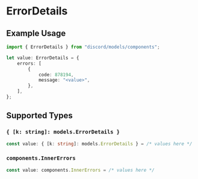 # ErrorDetails

## Example Usage

```typescript
import { ErrorDetails } from "discord/models/components";

let value: ErrorDetails = {
    errors: [
        {
            code: 878194,
            message: "<value>",
        },
    ],
};
```

## Supported Types

### `{ [k: string]: models.ErrorDetails }`

```typescript
const value: { [k: string]: models.ErrorDetails } = /* values here */
```

### `components.InnerErrors`

```typescript
const value: components.InnerErrors = /* values here */
```

